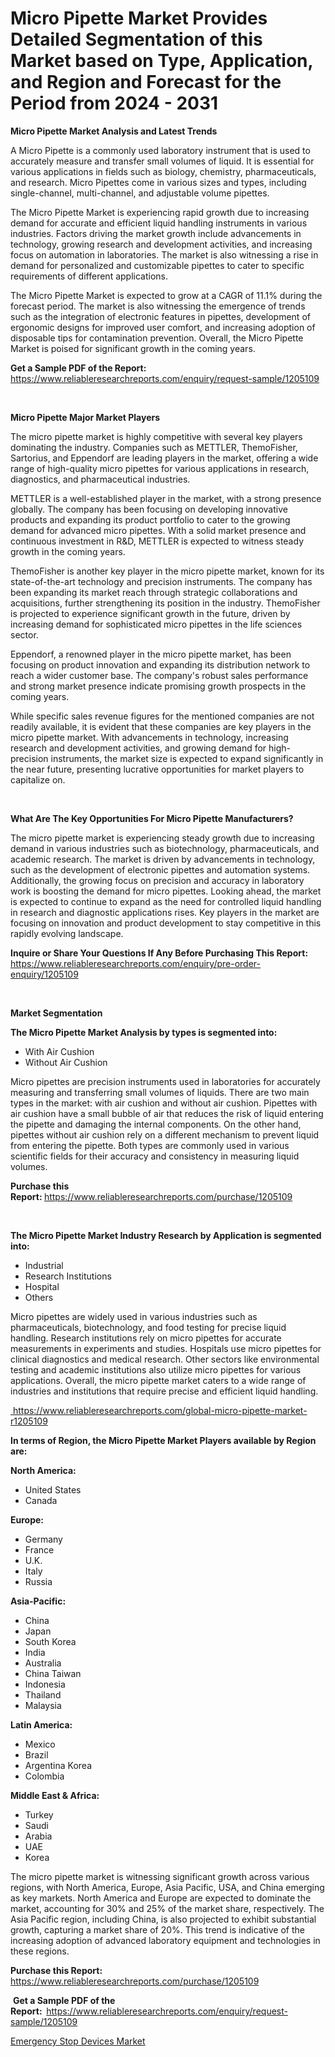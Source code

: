 <p><h1>Micro Pipette Market Provides Detailed Segmentation of this Market based on Type, Application, and Region and Forecast for the Period from 2024 - 2031</h1></p><p><strong>Micro Pipette Market Analysis and Latest Trends</strong></p>
<p><p>A Micro Pipette is a commonly used laboratory instrument that is used to accurately measure and transfer small volumes of liquid. It is essential for various applications in fields such as biology, chemistry, pharmaceuticals, and research. Micro Pipettes come in various sizes and types, including single-channel, multi-channel, and adjustable volume pipettes.</p><p>The Micro Pipette Market is experiencing rapid growth due to increasing demand for accurate and efficient liquid handling instruments in various industries. Factors driving the market growth include advancements in technology, growing research and development activities, and increasing focus on automation in laboratories. The market is also witnessing a rise in demand for personalized and customizable pipettes to cater to specific requirements of different applications.</p><p>The Micro Pipette Market is expected to grow at a CAGR of 11.1% during the forecast period. The market is also witnessing the emergence of trends such as the integration of electronic features in pipettes, development of ergonomic designs for improved user comfort, and increasing adoption of disposable tips for contamination prevention. Overall, the Micro Pipette Market is poised for significant growth in the coming years.</p></p>
<p><strong>Get a Sample PDF of the Report:&nbsp;</strong> <a href="https://www.reliableresearchreports.com/enquiry/request-sample/1205109">https://www.reliableresearchreports.com/enquiry/request-sample/1205109</a></p>
<p>&nbsp;</p>
<p><strong>Micro Pipette Major Market Players</strong></p>
<p><p>The micro pipette market is highly competitive with several key players dominating the industry. Companies such as METTLER, ThemoFisher, Sartorius, and Eppendorf are leading players in the market, offering a wide range of high-quality micro pipettes for various applications in research, diagnostics, and pharmaceutical industries.</p><p>METTLER is a well-established player in the market, with a strong presence globally. The company has been focusing on developing innovative products and expanding its product portfolio to cater to the growing demand for advanced micro pipettes. With a solid market presence and continuous investment in R&D, METTLER is expected to witness steady growth in the coming years.</p><p>ThemoFisher is another key player in the micro pipette market, known for its state-of-the-art technology and precision instruments. The company has been expanding its market reach through strategic collaborations and acquisitions, further strengthening its position in the industry. ThemoFisher is projected to experience significant growth in the future, driven by increasing demand for sophisticated micro pipettes in the life sciences sector.</p><p>Eppendorf, a renowned player in the micro pipette market, has been focusing on product innovation and expanding its distribution network to reach a wider customer base. The company's robust sales performance and strong market presence indicate promising growth prospects in the coming years.</p><p>While specific sales revenue figures for the mentioned companies are not readily available, it is evident that these companies are key players in the micro pipette market. With advancements in technology, increasing research and development activities, and growing demand for high-precision instruments, the market size is expected to expand significantly in the near future, presenting lucrative opportunities for market players to capitalize on.</p></p>
<p>&nbsp;</p>
<p><strong>What Are The Key Opportunities For Micro Pipette Manufacturers?</strong></p>
<p><p>The micro pipette market is experiencing steady growth due to increasing demand in various industries such as biotechnology, pharmaceuticals, and academic research. The market is driven by advancements in technology, such as the development of electronic pipettes and automation systems. Additionally, the growing focus on precision and accuracy in laboratory work is boosting the demand for micro pipettes. Looking ahead, the market is expected to continue to expand as the need for controlled liquid handling in research and diagnostic applications rises. Key players in the market are focusing on innovation and product development to stay competitive in this rapidly evolving landscape.</p></p>
<p><strong>Inquire or Share Your Questions If Any Before Purchasing This Report:</strong> <a href="https://www.reliableresearchreports.com/enquiry/pre-order-enquiry/1205109">https://www.reliableresearchreports.com/enquiry/pre-order-enquiry/1205109</a></p>
<p>&nbsp;</p>
<p><strong>Market Segmentation</strong></p>
<p><strong>The Micro Pipette Market Analysis by types is segmented into:</strong></p>
<p><ul><li>With Air Cushion</li><li>Without Air Cushion</li></ul></p>
<p><p>Micro pipettes are precision instruments used in laboratories for accurately measuring and transferring small volumes of liquids. There are two main types in the market: with air cushion and without air cushion. Pipettes with air cushion have a small bubble of air that reduces the risk of liquid entering the pipette and damaging the internal components. On the other hand, pipettes without air cushion rely on a different mechanism to prevent liquid from entering the pipette. Both types are commonly used in various scientific fields for their accuracy and consistency in measuring liquid volumes.</p></p>
<p><strong>Purchase this Report:&nbsp;</strong><a href="https://www.reliableresearchreports.com/purchase/1205109">https://www.reliableresearchreports.com/purchase/1205109</a></p>
<p>&nbsp;</p>
<p><strong>The Micro Pipette Market Industry Research by Application is segmented into:</strong></p>
<p><ul><li>Industrial</li><li>Research Institutions</li><li>Hospital</li><li>Others</li></ul></p>
<p><p>Micro pipettes are widely used in various industries such as pharmaceuticals, biotechnology, and food testing for precise liquid handling. Research institutions rely on micro pipettes for accurate measurements in experiments and studies. Hospitals use micro pipettes for clinical diagnostics and medical research. Other sectors like environmental testing and academic institutions also utilize micro pipettes for various applications. Overall, the micro pipette market caters to a wide range of industries and institutions that require precise and efficient liquid handling.</p></p>
<p><a href="https://www.reliableresearchreports.com/global-micro-pipette-market-r1205109">&nbsp;https://www.reliableresearchreports.com/global-micro-pipette-market-r1205109</a></p>
<p><strong>In terms of Region, the Micro Pipette Market Players available by Region are:</strong></p>
<p>
    <p> <strong> North America: </strong>
        <ul>
            <li>United States</li>
            <li>Canada</li>
        </ul>
        </p> 
    <p> <strong> Europe: </strong>
        <ul>
            <li>Germany</li>
            <li>France</li>
            <li>U.K.</li>
            <li>Italy</li>
            <li>Russia</li>
        </ul>
        </p> 
    <p> <strong> Asia-Pacific: </strong>
        <ul>
            <li>China</li>
            <li>Japan</li>
            <li>South Korea</li>
            <li>India</li>
            <li>Australia</li>
            <li>China Taiwan</li>
            <li>Indonesia</li>
            <li>Thailand</li>
            <li>Malaysia</li>
        </ul>
        </p> 
    <p> <strong> Latin America: </strong>
        <ul>
            <li>Mexico</li>
            <li>Brazil</li>
            <li>Argentina Korea</li>
            <li>Colombia</li>
        </ul>
        </p> 
    <p> <strong> Middle East & Africa: </strong>
        <ul>
            <li>Turkey</li>
            <li>Saudi</li>
            <li>Arabia</li>
            <li>UAE</li>
            <li>Korea</li>
        </ul>
    </p>
    </p>
<p><p>The micro pipette market is witnessing significant growth across various regions, with North America, Europe, Asia Pacific, USA, and China emerging as key markets. North America and Europe are expected to dominate the market, accounting for 30% and 25% of the market share, respectively. The Asia Pacific region, including China, is also projected to exhibit substantial growth, capturing a market share of 20%. This trend is indicative of the increasing adoption of advanced laboratory equipment and technologies in these regions.</p></p>
<p><strong>Purchase this Report: </strong><a href="https://www.reliableresearchreports.com/purchase/1205109">https://www.reliableresearchreports.com/purchase/1205109</a></p>
<p>&nbsp;<strong>Get a Sample PDF of the Report:&nbsp;&nbsp;</strong><a href="https://www.reliableresearchreports.com/enquiry/request-sample/1205109">https://www.reliableresearchreports.com/enquiry/request-sample/1205109</a></p>
<p><strong></strong></p>
<p><p><a href="https://github.com/ChiragRp1/Market-Research-Report-List-4/blob/main/emergency-stop-devices-market.md">Emergency Stop Devices Market</a></p></p>